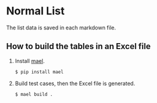 # Normal List

The list data is saved in each markdown file.

## How to build the tables in an Excel file

1. Install [mael](https://github.com/KenjiOhtsuka/mael).

    ```bash
    $ pip install mael
    ```

2. Build test cases, then the Excel file is generated.

    ```bash
    $ mael build .
    ```
